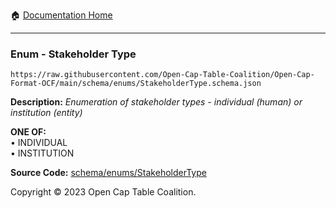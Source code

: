 :house: [Documentation Home](../../../README.md)

---

### Enum - Stakeholder Type

`https://raw.githubusercontent.com/Open-Cap-Table-Coalition/Open-Cap-Format-OCF/main/schema/enums/StakeholderType.schema.json`

**Description:** _Enumeration of stakeholder types - individual (human) or institution (entity)_

**ONE OF:**</br>&bull; INDIVIDUAL </br>&bull; INSTITUTION

**Source Code:** [schema/enums/StakeholderType](../../../../schema/enums/StakeholderType.schema.json)

Copyright © 2023 Open Cap Table Coalition.
